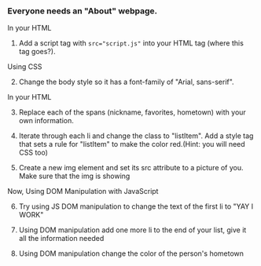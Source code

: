 ### Everyone needs an "About" webpage.

In your HTML

1. Add a script tag with `src="script.js"` into your HTML tag (where this tag goes?).

Using CSS

2. Change the body style so it has a font-family of "Arial, sans-serif".

In your HTML

3. Replace each of the spans (nickname, favorites, hometown) with your own information.

4. Iterate through each li and change the class to "listItem". Add a style tag that sets a rule for "listItem" to make the color red.(Hint: you will need CSS too)

5. Create a new img element and set its src attribute to a picture of you. Make sure that the img is showing
   

Now, Using DOM Manipulation with JavaScript

6. Try using JS DOM manipulation to change the text of the first li to "YAY I WORK"

7. Using DOM manipulation add one more li to the end of your list, give it all the information needed

8. Using DOM manipulation change the color of the person's hometown
